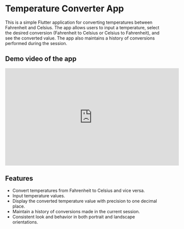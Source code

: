 # Temperature Converter App

This is a simple Flutter application for converting temperatures between Fahrenheit and Celsius. The app allows users to input a temperature, select the desired conversion (Fahrenheit to Celsius or Celsius to Fahrenheit), and see the converted value. The app also maintains a history of conversions performed during the session.

## Demo video of the app


<iframe width="560" height="315" src="https://www.youtube.com/embed/9xgLthkT6cg" frameborder="0" allow="accelerometer; autoplay; encrypted-media; gyroscope; picture-in-picture" allowfullscreen></iframe>


## Features

- Convert temperatures from Fahrenheit to Celsius and vice versa.
- Input temperature values.
- Display the converted temperature value with precision to one decimal place.
- Maintain a history of conversions made in the current session.
- Consistent look and behavior in both portrait and landscape orientations.

